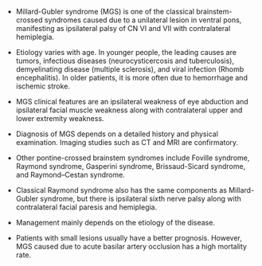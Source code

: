 - Millard-Gubler syndrome (MGS) is one of the classical brainstem-crossed syndromes caused due to a unilateral lesion in ventral pons, manifesting as ipsilateral palsy of CN VI and VII with contralateral hemiplegia.

- Etiology varies with age. In younger people, the leading causes are tumors, infectious diseases (neurocysticercosis and tuberculosis), demyelinating disease (multiple sclerosis), and viral infection (Rhomb encephalitis). In older patients, it is more often due to hemorrhage and ischemic stroke.

- MGS clinical features are an ipsilateral weakness of eye abduction and ipsilateral facial muscle weakness along with contralateral upper and lower extremity weakness.

- Diagnosis of MGS depends on a detailed history and physical examination. Imaging studies such as CT and MRI are confirmatory.

- Other pontine-crossed brainstem syndromes include Foville syndrome, Raymond syndrome, Gasperini syndrome, Brissaud-Sicard syndrome, and Raymond–Cestan syndrome.

- Classical Raymond syndrome also has the same components as Millard-Gubler syndrome, but there is ipsilateral sixth nerve palsy along with contralateral facial paresis and hemiplegia.

- Management mainly depends on the etiology of the disease.

- Patients with small lesions usually have a better prognosis. However, MGS caused due to acute basilar artery occlusion has a high mortality rate.